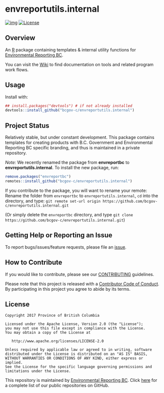 # envreportutils.internal

[![img](https://img.shields.io/badge/Lifecycle-Stable-97ca00)](https://github.com/bcgov/repomountie/blob/8b2ebdc9756819625a56f7a426c29f99b777ab1d/doc/state-badges.md)
[![License](https://img.shields.io/badge/License-Apache%202.0-blue.svg)](https://opensource.org/licenses/Apache-2.0)


## Overview

An [R](http://r-project.org) package containing templates & internal utility functions for [Environmental Reporting BC](http://www2.gov.bc.ca/gov/content?id=FF80E0B985F245CEA62808414D78C41B). 

You can visit the [Wiki](https://github.com/bcgov-c/envreportutils.internal/wiki/EnvReportBC-Team-Wiki) to find documentation on tools and related program work flows.

## Usage

Install with:

```r
## install.packages("devtools") # if not already installed
devtools::install_github("bcgov-c/envreportutils.internal")
```

## Project Status

Relatively stable, but under constant development. This package contains templates for creating products with B.C. Government and Environmental Reporting BC specific branding, and thus is maintained in a private repository.

*Note:* We recently renamed the package from **envreportbc** to **envreportutils.internal**. To install the new package, run: 

```r
remove.packages("envreportbc")
remotes::install_github("bcgov-c/envreportutils.internal")
```

If you contribute to the package, you will want to rename your remote: Rename the folder from `envreportbc` to `envreportutils.internal`, `cd` into the directory, and type: `git remote set-url origin https://github.com/bcgov-c/envreportutils.internal.git`

(Or simply delete the `envreportbc` directory, and type `git clone https://github.com/bcgov-c/envreportutils.internal.git`)

## Getting Help or Reporting an Issue

To report bugs/issues/feature requests, please file an [issue](https://github.com/bcgov-c/envreportutils.internal/issues/).

## How to Contribute

If you would like to contribute, please see our [CONTRIBUTING](CONTRIBUTING.md) guidelines.

Please note that this project is released with a [Contributor Code of Conduct](CODE_OF_CONDUCT.md). By participating in this project you agree to abide by its terms.

## License

    Copyright 2017 Province of British Columbia

    Licensed under the Apache License, Version 2.0 (the "License");
    you may not use this file except in compliance with the License.
    You may obtain a copy of the License at 

       http://www.apache.org/licenses/LICENSE-2.0

    Unless required by applicable law or agreed to in writing, software
    distributed under the License is distributed on an "AS IS" BASIS,
    WITHOUT WARRANTIES OR CONDITIONS OF ANY KIND, either express or implied.
    See the License for the specific language governing permissions and
    limitations under the License.
    

This repository is maintained by [Environmental Reporting BC](http://www2.gov.bc.ca/gov/content?id=FF80E0B985F245CEA62808414D78C41B). Click [here](https://github.com/bcgov/EnvReportBC) for a complete list of our public repositories on GitHub.
